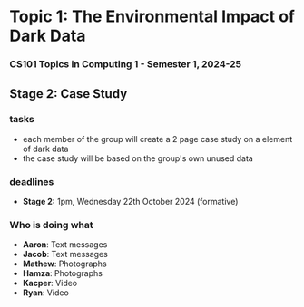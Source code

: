 # Topic 1: The Environmental Impact of Dark Data
### CS101 Topics in Computing 1 - Semester 1, 2024-25

## Stage 2: Case Study

### tasks
- each member of the group will create a 2 page case study on a element of dark data
- the case study will be based on the group's own unused data

### deadlines
- **Stage 2:** 1pm, Wednesday 22th October 2024 (formative)

### Who is doing what
- **Aaron**: Text messages
- **Jacob**: Text messages
- **Mathew**: Photographs
- **Hamza**: Photographs
- **Kacper**: Video
- **Ryan**: Video

